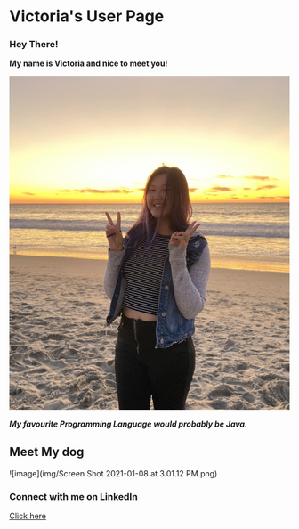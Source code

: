 # Victoria's User Page
### Hey There!
**My name is Victoria and nice to meet you!**

![image](/img/IMG_0524.jpeg)

***My favourite Programming Language would probably be Java.***

## Meet My dog

![image](img/Screen Shot 2021-01-08 at 3.01.12 PM.png)

### Connect with me on LinkedIn
[Click here](https://www.linkedin.com/in/victoria-edeeva/)


